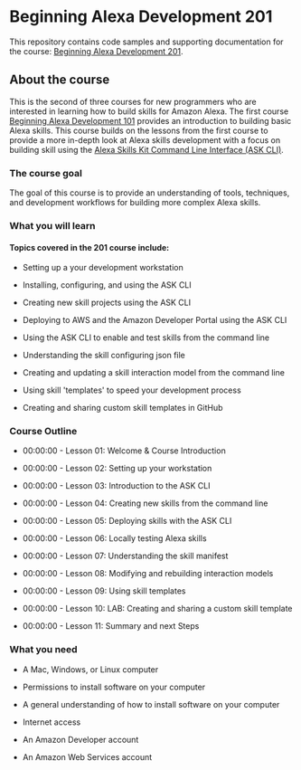 # Beginning Alexa Development 201

This repository contains code samples and supporting documentation for the course: [Beginning Alexa Development 201](#).

## About the course

This is the second of three courses for new programmers who are interested in learning how to build skills for Amazon Alexa. The first course [Beginning Alexa Development 101](#) provides an introduction to building basic Alexa skills. This course builds on the lessons from the first course to provide a more in-depth look at Alexa skills development with a focus on building skill using the [Alexa Skills Kit Command Line Interface (ASK CLI)](#).

### The course goal
The goal of this course is to provide an understanding of tools, techniques, and development workflows for building more complex Alexa skills.

### What you will learn
#### Topics covered in the 201 course include:
- Setting up a your development workstation

- Installing, configuring, and using the ASK CLI

- Creating new skill projects using the ASK CLI

- Deploying to AWS and the Amazon Developer Portal using the ASK CLI

- Using the ASK CLI to enable and test skills from the command line

- Understanding the skill configuring json file

- Creating and updating a skill interaction model from the command line

- Using skill 'templates' to speed your development process

- Creating and sharing custom skill templates in GitHub

### Course Outline
- 00:00:00 - Lesson 01: Welcome & Course Introduction

- 00:00:00 - Lesson 02: Setting up your workstation

- 00:00:00 - Lesson 03: Introduction to the ASK CLI

- 00:00:00 - Lesson 04: Creating new skills from the command line

- 00:00:00 - Lesson 05: Deploying skills with the ASK CLI

- 00:00:00 - Lesson 06: Locally testing Alexa skills

- 00:00:00 - Lesson 07: Understanding the skill manifest

- 00:00:00 - Lesson 08: Modifying and rebuilding interaction models

- 00:00:00 - Lesson 09: Using skill templates

- 00:00:00 - Lesson 10: LAB: Creating and sharing a custom skill template

- 00:00:00 - Lesson 11: Summary and next Steps

### What you need
 - A Mac, Windows, or Linux computer

 - Permissions to install software on your computer

 - A general understanding of how to install software on your computer

 - Internet access

 - An Amazon Developer account

 - An Amazon Web Services account
